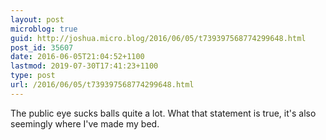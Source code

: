 ```yaml
---
layout: post
microblog: true
guid: http://joshua.micro.blog/2016/06/05/t739397568774299648.html
post_id: 35607
date: 2016-06-05T21:04:52+1100
lastmod: 2019-07-30T17:41:23+1100
type: post
url: /2016/06/05/t739397568774299648.html
---
```

The public eye sucks balls quite a lot. What that statement is true, it's also seemingly where I've made my bed.
